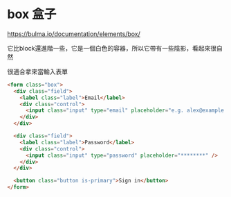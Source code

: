# box 盒子

https://bulma.io/documentation/elements/box/

它比block還進階一些，它是一個白色的容器，所以它帶有一些陰影，看起來很自然

很適合拿來當輸入表單 <form class="box">


```html
<form class="box">
  <div class="field">
    <label class="label">Email</label>
    <div class="control">
      <input class="input" type="email" placeholder="e.g. alex@example.com" />
    </div>
  </div>

  <div class="field">
    <label class="label">Password</label>
    <div class="control">
      <input class="input" type="password" placeholder="********" />
    </div>
  </div>

  <button class="button is-primary">Sign in</button>
</form>
```

